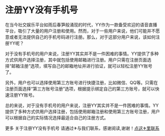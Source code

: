 # 注册YY没有手机号

在当今社交娱乐平台如雨后春笋般涌现的时代，YY作为一款备受欢迎的语音直播平台，吸引了大量的用户注册和使用。然而，对于一些用户来说，他们可能并不愿意或者无法提供自己的手机号码进行注册。那么，对于这部分用户来说，该如何注册YY呢？

对于没有手机号的用户来说，注册YY其实并不是一件困难的事情。YY提供了多种方式供用户选择注册，其中就包括使用邮箱进行注册。用户只需在注册页面选择“邮箱注册”选项，填写自己的邮箱地址并进行验证，就可以轻松注册YY账号了。

另外，用户也可以选择使用第三方账号进行快捷注册，比如微信、QQ等。只需在注册页面选择“第三方账号注册”选项，根据提示绑定自己的第三方账号，就可以快速注册YY账号。

总的来说，对于没有手机号的用户来说，注册YY其实并不是一件困难的事情。YY提供了多种方式供用户选择注册，包括使用邮箱注册和使用第三方账号注册，用户可以根据自己的实际情况选择最适合自己的注册方式。

更多 关于注册YY没有手机号 请通过✈与我们联系，感谢阅读,谢谢！[点这✈里联系](https://acc.k02.cc)